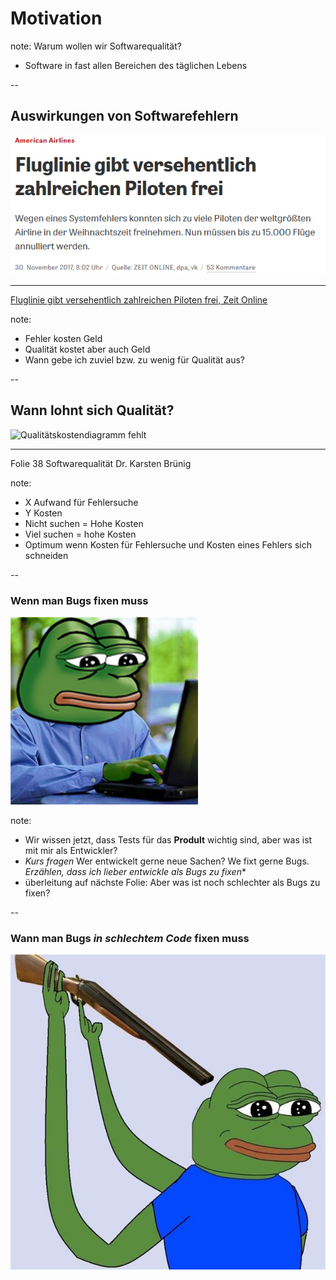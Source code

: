 # Motivation

note: 
Warum wollen wir Softwarequalität?
- Software in fast allen Bereichen des täglichen Lebens

-- 

## Auswirkungen von Softwarefehlern

![This image doesnt work](img/american-airlines-fail.PNG)<!-- .element: height="300px" -->

***
[Fluglinie gibt versehentlich zahlreichen Piloten frei, Zeit Online](http://www.zeit.de/gesellschaft/zeitgeschehen/2017-11/american-airlines-computerfehler-piloten-weihnachtstage)<!-- .element: style="font-size: 20px" -->

note:
- Fehler kosten Geld
- Qualität kostet aber auch Geld
- Wann gebe ich zuviel bzw. zu wenig für Qualität aus?

-- 

## Wann lohnt sich Qualität?

![Qualitätskostendiagramm fehlt](img/qualität-kosten.PNG)

***
Folie 38 Softwarequalität Dr. Karsten Brünig<!-- .element: style="font-size=20px" -->

note:
- X Aufwand für Fehlersuche
- Y Kosten 
- Nicht suchen = Hohe Kosten
- Viel suchen = hohe Kosten
- Optimum wenn Kosten für Fehlersuche und Kosten eines Fehlers sich schneiden

-- 

### Wenn man Bugs fixen muss

![Sad pepe](img/sad-pepe.JPG)<!-- .element: style="height: 400px" -->

note: 
- Wir wissen jetzt, dass Tests für das **Prodult** wichtig sind, aber was ist mit mir als Entwickler?
- *Kurs fragen* Wer entwickelt gerne neue Sachen? We fixt gerne Bugs. *Erzählen, dass ich lieber entwickle als Bugs zu fixen**
- überleitung auf nächste Folie: Aber was ist noch schlechter als Bugs zu fixen?

--

### Wann man Bugs *in schlechtem Code* fixen muss

![Very sad pepe](img/suicide-pepe.jpg)<!-- .element: style="height: 400px" -->

